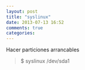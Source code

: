 ```yaml
---
layout: post
title: "syslinux"
date: 2013-07-13 16:52
comments: true
categories: 
---
```

Hacer particiones arrancables

>$ syslinux /dev/sda1

